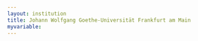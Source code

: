 ```yaml
---
layout: institution
title: Johann Wolfgang Goethe-Universität Frankfurt am Main
myvariable: 
---
```

